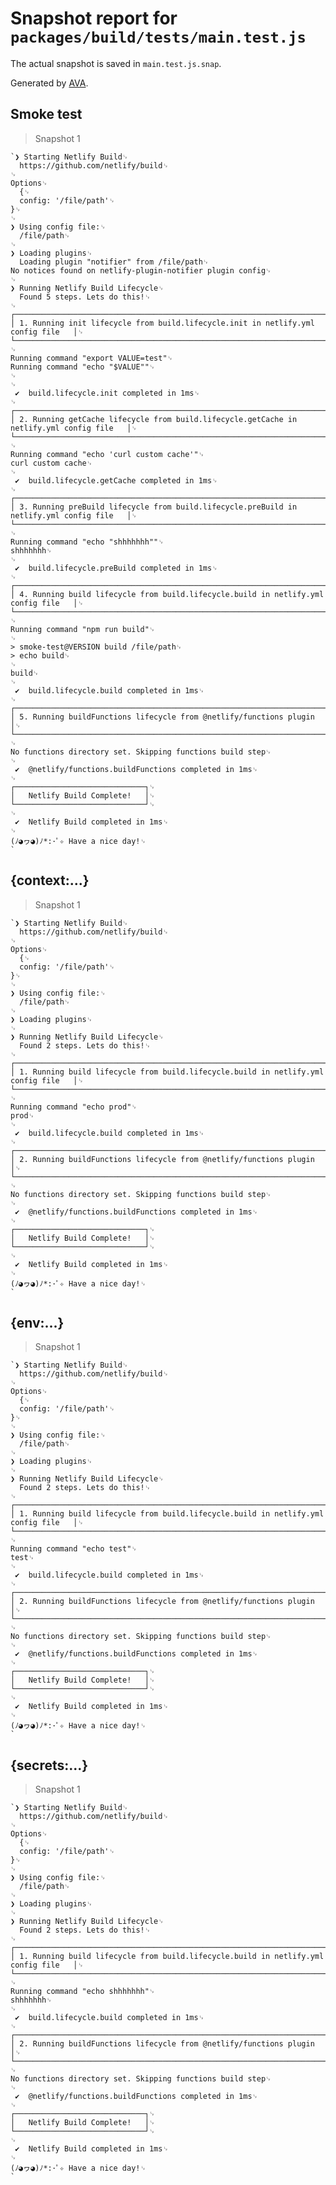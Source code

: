 # Snapshot report for `packages/build/tests/main.test.js`

The actual snapshot is saved in `main.test.js.snap`.

Generated by [AVA](https://ava.li).

## Smoke test

> Snapshot 1

    `❯ Starting Netlify Build␊
      https://github.com/netlify/build␊
    ␊
    Options␊
      {␊
      config: '/file/path'␊
    }␊
    ␊
    ❯ Using config file:␊
      /file/path␊
    ␊
    ❯ Loading plugins␊
      Loading plugin "notifier" from /file/path␊
    No notices found on netlify-plugin-notifier plugin config␊
    ␊
    ❯ Running Netlify Build Lifecycle␊
      Found 5 steps. Lets do this!␊
    ␊
    ┌──────────────────────────────────────────────────────────────────────────────────┐␊
    │ 1. Running init lifecycle from build.lifecycle.init in netlify.yml config file   │␊
    └──────────────────────────────────────────────────────────────────────────────────┘␊
    ␊
    Running command "export VALUE=test"␊
    Running command "echo "$VALUE""␊
    ␊
    ␊
     ✔  build.lifecycle.init completed in 1ms␊
    ␊
    ┌──────────────────────────────────────────────────────────────────────────────────────────┐␊
    │ 2. Running getCache lifecycle from build.lifecycle.getCache in netlify.yml config file   │␊
    └──────────────────────────────────────────────────────────────────────────────────────────┘␊
    ␊
    Running command "echo 'curl custom cache'"␊
    curl custom cache␊
    ␊
     ✔  build.lifecycle.getCache completed in 1ms␊
    ␊
    ┌──────────────────────────────────────────────────────────────────────────────────────────┐␊
    │ 3. Running preBuild lifecycle from build.lifecycle.preBuild in netlify.yml config file   │␊
    └──────────────────────────────────────────────────────────────────────────────────────────┘␊
    ␊
    Running command "echo "shhhhhhh""␊
    shhhhhhh␊
    ␊
     ✔  build.lifecycle.preBuild completed in 1ms␊
    ␊
    ┌────────────────────────────────────────────────────────────────────────────────────┐␊
    │ 4. Running build lifecycle from build.lifecycle.build in netlify.yml config file   │␊
    └────────────────────────────────────────────────────────────────────────────────────┘␊
    ␊
    Running command "npm run build"␊
    ␊
    > smoke-test@VERSION build /file/path␊
    > echo build␊
    ␊
    build␊
    ␊
     ✔  build.lifecycle.build completed in 1ms␊
    ␊
    ┌──────────────────────────────────────────────────────────────────────┐␊
    │ 5. Running buildFunctions lifecycle from @netlify/functions plugin   │␊
    └──────────────────────────────────────────────────────────────────────┘␊
    ␊
    No functions directory set. Skipping functions build step␊
    ␊
     ✔  @netlify/functions.buildFunctions completed in 1ms␊
    ␊
    ┌─────────────────────────────┐␊
    │   Netlify Build Complete!   │␊
    └─────────────────────────────┘␊
    ␊
     ✔  Netlify Build completed in 1ms␊
    ␊
    (ﾉ◕ヮ◕)ﾉ*:･ﾟ✧ Have a nice day!␊
    `

## {context:...}

> Snapshot 1

    `❯ Starting Netlify Build␊
      https://github.com/netlify/build␊
    ␊
    Options␊
      {␊
      config: '/file/path'␊
    }␊
    ␊
    ❯ Using config file:␊
      /file/path␊
    ␊
    ❯ Loading plugins␊
    ␊
    ❯ Running Netlify Build Lifecycle␊
      Found 2 steps. Lets do this!␊
    ␊
    ┌────────────────────────────────────────────────────────────────────────────────────┐␊
    │ 1. Running build lifecycle from build.lifecycle.build in netlify.yml config file   │␊
    └────────────────────────────────────────────────────────────────────────────────────┘␊
    ␊
    Running command "echo prod"␊
    prod␊
    ␊
     ✔  build.lifecycle.build completed in 1ms␊
    ␊
    ┌──────────────────────────────────────────────────────────────────────┐␊
    │ 2. Running buildFunctions lifecycle from @netlify/functions plugin   │␊
    └──────────────────────────────────────────────────────────────────────┘␊
    ␊
    No functions directory set. Skipping functions build step␊
    ␊
     ✔  @netlify/functions.buildFunctions completed in 1ms␊
    ␊
    ┌─────────────────────────────┐␊
    │   Netlify Build Complete!   │␊
    └─────────────────────────────┘␊
    ␊
     ✔  Netlify Build completed in 1ms␊
    ␊
    (ﾉ◕ヮ◕)ﾉ*:･ﾟ✧ Have a nice day!␊
    `

## {env:...}

> Snapshot 1

    `❯ Starting Netlify Build␊
      https://github.com/netlify/build␊
    ␊
    Options␊
      {␊
      config: '/file/path'␊
    }␊
    ␊
    ❯ Using config file:␊
      /file/path␊
    ␊
    ❯ Loading plugins␊
    ␊
    ❯ Running Netlify Build Lifecycle␊
      Found 2 steps. Lets do this!␊
    ␊
    ┌────────────────────────────────────────────────────────────────────────────────────┐␊
    │ 1. Running build lifecycle from build.lifecycle.build in netlify.yml config file   │␊
    └────────────────────────────────────────────────────────────────────────────────────┘␊
    ␊
    Running command "echo test"␊
    test␊
    ␊
     ✔  build.lifecycle.build completed in 1ms␊
    ␊
    ┌──────────────────────────────────────────────────────────────────────┐␊
    │ 2. Running buildFunctions lifecycle from @netlify/functions plugin   │␊
    └──────────────────────────────────────────────────────────────────────┘␊
    ␊
    No functions directory set. Skipping functions build step␊
    ␊
     ✔  @netlify/functions.buildFunctions completed in 1ms␊
    ␊
    ┌─────────────────────────────┐␊
    │   Netlify Build Complete!   │␊
    └─────────────────────────────┘␊
    ␊
     ✔  Netlify Build completed in 1ms␊
    ␊
    (ﾉ◕ヮ◕)ﾉ*:･ﾟ✧ Have a nice day!␊
    `

## {secrets:...}

> Snapshot 1

    `❯ Starting Netlify Build␊
      https://github.com/netlify/build␊
    ␊
    Options␊
      {␊
      config: '/file/path'␊
    }␊
    ␊
    ❯ Using config file:␊
      /file/path␊
    ␊
    ❯ Loading plugins␊
    ␊
    ❯ Running Netlify Build Lifecycle␊
      Found 2 steps. Lets do this!␊
    ␊
    ┌────────────────────────────────────────────────────────────────────────────────────┐␊
    │ 1. Running build lifecycle from build.lifecycle.build in netlify.yml config file   │␊
    └────────────────────────────────────────────────────────────────────────────────────┘␊
    ␊
    Running command "echo shhhhhhh"␊
    shhhhhhh␊
    ␊
     ✔  build.lifecycle.build completed in 1ms␊
    ␊
    ┌──────────────────────────────────────────────────────────────────────┐␊
    │ 2. Running buildFunctions lifecycle from @netlify/functions plugin   │␊
    └──────────────────────────────────────────────────────────────────────┘␊
    ␊
    No functions directory set. Skipping functions build step␊
    ␊
     ✔  @netlify/functions.buildFunctions completed in 1ms␊
    ␊
    ┌─────────────────────────────┐␊
    │   Netlify Build Complete!   │␊
    └─────────────────────────────┘␊
    ␊
     ✔  Netlify Build completed in 1ms␊
    ␊
    (ﾉ◕ヮ◕)ﾉ*:･ﾟ✧ Have a nice day!␊
    `

